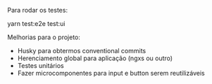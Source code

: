 Para rodar os testes: 

yarn test:e2e
test:ui

Melhorias para o projeto:

* Husky para obtermos conventional commits
* Herenciamento global para aplicação (ngxs ou outro)
* Testes unitários 
* Fazer microcomponentes para input e button serem reutilizáveis 
